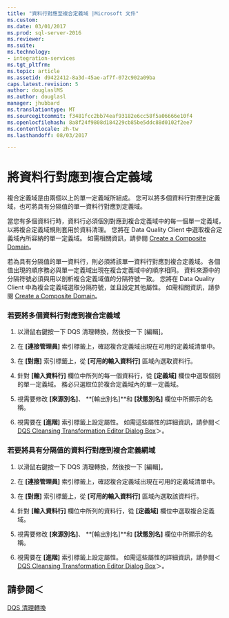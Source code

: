 ```yaml
---
title: "資料行對應至複合定義域 |Microsoft 文件"
ms.custom: 
ms.date: 03/01/2017
ms.prod: sql-server-2016
ms.reviewer: 
ms.suite: 
ms.technology:
- integration-services
ms.tgt_pltfrm: 
ms.topic: article
ms.assetid: d9422412-8a3d-45ae-af7f-072c902a09ba
caps.latest.revision: 5
author: douglaslMS
ms.author: douglasl
manager: jhubbard
ms.translationtype: MT
ms.sourcegitcommit: f3481fcc2bb74eaf93182e6cc58f5a06666e10f4
ms.openlocfilehash: 8a8f24f9808d184229cb85be5ddc88d0102f2ee7
ms.contentlocale: zh-tw
ms.lasthandoff: 08/03/2017

---
```

# <a name="map-columns-to-composite-domains"></a>將資料行對應到複合定義域
  複合定義域是由兩個以上的單一定義域所組成。 您可以將多個資料行對應到定義域，也可將具有分隔值的單一資料行對應到定義域。  
  
 當您有多個資料行時，資料行必須個別對應到複合定義域中的每一個單一定義域，以將複合定義域規則套用於資料清理。 您將在 Data Quality Client 中選取複合定義域內所容納的單一定義域。 如需相關資訊，請參閱 [Create a Composite Domain](../../../data-quality-services/create-a-composite-domain.md)。  
  
 若為具有分隔值的單一資料行，則必須將該單一資料行對應到複合定義域。 各個值出現的順序務必與單一定義域出現在複合定義域中的順序相同。 資料來源中的分隔符號必須與用以剖析複合定義域值的分隔符號一致。 您將在 Data Quality Client 中為複合定義域選取分隔符號，並且設定其他屬性。 如需相關資訊，請參閱 [Create a Composite Domain](../../../data-quality-services/create-a-composite-domain.md)。  
  
### <a name="to-map-multiple-columns-to-a-composite-domain"></a>若要將多個資料行對應到複合定義域  
  
1.  以滑鼠右鍵按一下 DQS 清理轉換，然後按一下 [編輯]。  
  
2.  在 **[連接管理員]** 索引標籤上，確認複合定義域出現在可用的定義域清單中。  
  
3.  在 **[對應]** 索引標籤上，從 **[可用的輸入資料行]** 區域內選取資料行。  
  
4.  針對 **[輸入資料行]** 欄位中所列的每一個資料行，從 **[定義域]** 欄位中選取個別的單一定義域。 務必只選取位於複合定義域內的單一定義域。  
  
5.  視需要修改 **[來源別名]**、 **[輸出別名]**和 **[狀態別名]** 欄位中所顯示的名稱。  
  
6.  視需要在 **[進階]** 索引標籤上設定屬性。 如需這些屬性的詳細資訊，請參閱＜ [DQS Cleansing Transformation Editor Dialog Box](../../../integration-services/data-flow/transformations/dqs-cleansing-transformation-editor-dialog-box.md)＞。  
  
### <a name="to-map-a-column-with-delimited-values-to-a-composite-domain"></a>若要將具有分隔值的資料行對應到複合定義網域  
  
1.  以滑鼠右鍵按一下 DQS 清理轉換，然後按一下 [編輯]。  
  
2.  在 **[連接管理員]** 索引標籤上，確認複合定義域出現在可用的定義域清單中。  
  
3.  在 **[對應]** 索引標籤上，從 **[可用的輸入資料行]** 區域內選取該資料行。  
  
4.  針對 **[輸入資料行]** 欄位中所列的資料行，從 **[定義域]** 欄位中選取複合定義域。  
  
5.  視需要修改 **[來源別名]**、 **[輸出別名]**和 **[狀態別名]** 欄位中所顯示的名稱。  
  
6.  視需要在 **[進階]** 索引標籤上設定屬性。 如需這些屬性的詳細資訊，請參閱＜ [DQS Cleansing Transformation Editor Dialog Box](../../../integration-services/data-flow/transformations/dqs-cleansing-transformation-editor-dialog-box.md)＞。  
  
## <a name="see-also"></a>請參閱＜  
 [DQS 清理轉換](../../../integration-services/data-flow/transformations/dqs-cleansing-transformation.md)  
  
  
